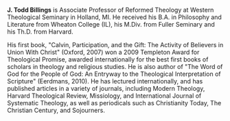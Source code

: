 **J. Todd Billings** is Associate Professor of Reformed Theology at
Western Theological Seminary in Holland, MI. He received his B.A.
in Philosophy and Literature from Wheaton College (IL), his M.Div.
from Fuller Seminary and his Th.D. from Harvard.

His first book, "Calvin, Participation, and the Gift: The Activity
of Believers in Union With Christ" (Oxford, 2007) won a 2009
Templeton Award for Theological Promise, awarded internationally
for the best first books of scholars in theology and religious
studies. He is also author of "The Word of God for the People of
God: An Entryway to the Theological Interpretation of Scripture"
(Eerdmans, 2010). He has lectured internationally, and has
published articles in a variety of journals, including Modern
Theology, Harvard Theological Review, Missiology, and International
Journal of Systematic Theology, as well as periodicals such as
Christianity Today, The Christian Century, and Sojourners.




